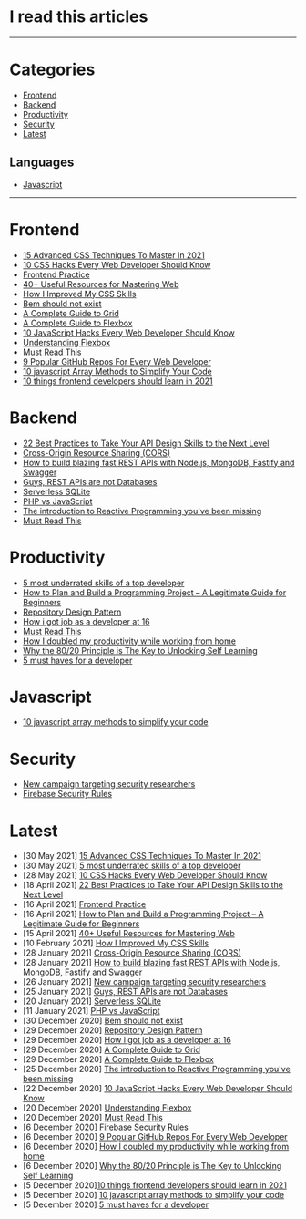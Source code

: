 # I read this articles

---

# Categories 
- [Frontend](#frontend)
- [Backend](#backend)
- [Productivity](#productivity)
- [Security](#security)
- [Latest](#latest)
## Languages
- [Javascript](#javascript)

---

# Frontend
- [15 Advanced CSS Techniques To Master In 2021](https://dev.to/nimritee12/15-advanced-css-techniques-to-master-in-2021-1g9d)
- [10 CSS Hacks Every Web Developer Should Know](https://www.freecodecamp.org/news/10-css-hacks-every-web-developer-should-know/)
- [Frontend Practice](https://www.frontendpractice.com/)
- [40+ Useful Resources for Mastering Web](https://dev.to/surajondev/40-useful-resources-for-mastering-web-1i0h)
- [How I Improved My CSS Skills](https://dev.to/shahednasser/how-i-improved-my-css-skills-3847?utm_source=digest_mailer&utm_medium=email&utm_campaign=digest_email)
- [Bem should not exist](https://hackernoon.com/bem-should-not-exist-6414005765d6)
- [A Complete Guide to Grid](https://css-tricks.com/snippets/css/complete-guide-grid/)
- [A Complete Guide to Flexbox](https://css-tricks.com/snippets/css/a-guide-to-flexbox/)
- [10 JavaScript Hacks Every Web Developer Should Know](https://www.freecodecamp.org/news/javascript-hacks/)
- [Understanding Flexbox](https://www.freecodecamp.org/news/understanding-flexbox-everything-you-need-to-know-b4013d4dc9af/)
- [Must Read This ](https://github.com/mmertdogann/Must-Read-SE-Books)
- [9 Popular GitHub Repos For Every Web Developer ](https://dev.to/simonholdorf/9-popular-github-repos-for-every-web-developer-31ej)
- [10 javascript Array Methods to Simplify Your Code](https://denic.hashnode.dev/10-javascript-array-methods-to-simplify-your-code)
- [10 things frontend developers should learn in 2021](https://blog.simonholdorf.com/10-things-front-end-developers-should-learn-in-2021)

# Backend
- [22 Best Practices to Take Your API Design Skills to the Next Level](https://betterprogramming.pub/22-best-practices-to-take-your-api-design-skills-to-the-next-level-65569b200b9)
- [Cross-Origin Resource Sharing (CORS)](https://developer.mozilla.org/en-US/docs/Web/HTTP/CORS)
- [How to build blazing fast REST APIs with Node.js, MongoDB, Fastify and Swagger](https://www.freecodecamp.org/news/how-to-build-blazing-fast-rest-apis-with-node-js-mongodb-fastify-and-swagger-114e062db0c9/)
- [Guys, REST APIs are not Databases](https://medium.com/@marinithiago/guys-rest-apis-are-not-databases-60db4e1120e4)
- [Serverless SQLite](https://sql.lspgn.workers.dev/?hn)
- [PHP vs JavaScript](https://www.freecodecamp.org/news/php-vs-javascript-which-technology-will-suit-your-business-better/#:~:text=PHP%20is%20a%20back%20end,well%20as%20HTML%20and%20CSS.)
- [The introduction to Reactive Programming you've been missing](https://gist.github.com/staltz/868e7e9bc2a7b8c1f754)
- [Must Read This ](https://github.com/mmertdogann/Must-Read-SE-Books)

# Productivity
- [5 most underrated skills of a top developer](https://dev.to/anubhavitis/5-most-underrated-skills-of-a-top-developer-bin)
- [How to Plan and Build a Programming Project – A Legitimate Guide for Beginners ](https://dev.to/peterlunch/how-to-plan-and-build-a-programming-project-a-legitimate-guide-for-beginners-1fll)
- [Repository Design Pattern](https://medium.com/@pererikbergman/repository-design-pattern-e28c0f3e4a30)
- [How i got job as a developer at 16](https://vladpasca.hashnode.dev/how-i-got-a-job-as-a-developer-at-16-1)
- [Must Read This](https://github.com/mmertdogann/Must-Read-SE-Books)
- [How I doubled my productivity while working from home ](https://dev.to/cpave3/how-i-doubled-my-productivity-while-working-from-home-3537)
- [Why the 80/20 Principle is The Key to Unlocking Self Learning](https://arter.dev/why-the-8020-principle-is-the-key-to-unlocking-self-learning)
- [5 must haves for a developer](https://edidiongasikpo.com/5-must-haves-for-a-developer)

# Javascript
- [10 javascript array methods to simplify your code](https://denic.hashnode.dev/10-javascript-array-methods-to-simplify-your-code)

# Security
- [New campaign targeting security researchers](https://blog.google/threat-analysis-group/new-campaign-targeting-security-researchers/)
- [Firebase Security Rules](https://dev.to/chandrapantachhetri/firebase-security-rules-43kn)




# Latest
- [30 May 2021] [15 Advanced CSS Techniques To Master In 2021](https://dev.to/nimritee12/15-advanced-css-techniques-to-master-in-2021-1g9d)
- [30 May 2021] [5 most underrated skills of a top developer](https://dev.to/anubhavitis/5-most-underrated-skills-of-a-top-developer-bin)
- [28 May 2021] [10 CSS Hacks Every Web Developer Should Know](https://www.freecodecamp.org/news/10-css-hacks-every-web-developer-should-know/)
- [18 April 2021] [22 Best Practices to Take Your API Design Skills to the Next Level](https://betterprogramming.pub/22-best-practices-to-take-your-api-design-skills-to-the-next-level-65569b200b9)
- [16 April 2021] [Frontend Practice](https://www.frontendpractice.com/)
- [16 April 2021] [How to Plan and Build a Programming Project – A Legitimate Guide for Beginners ](https://dev.to/peterlunch/how-to-plan-and-build-a-programming-project-a-legitimate-guide-for-beginners-1fll)
- [15 April 2021] [40+ Useful Resources for Mastering Web](https://dev.to/surajondev/40-useful-resources-for-mastering-web-1i0h)
- [10 February 2021] [How I Improved My CSS Skills](https://dev.to/shahednasser/how-i-improved-my-css-skills-3847?utm_source=digest_mailer&utm_medium=email&utm_campaign=digest_email)
- [28 January 2021] [Cross-Origin Resource Sharing (CORS)](https://developer.mozilla.org/en-US/docs/Web/HTTP/CORS)
- [28 January 2021] [How to build blazing fast REST APIs with Node.js, MongoDB, Fastify and Swagger](https://www.freecodecamp.org/news/how-to-build-blazing-fast-rest-apis-with-node-js-mongodb-fastify-and-swagger-114e062db0c9/)
- [26 January 2021] [New campaign targeting security researchers](https://blog.google/threat-analysis-group/new-campaign-targeting-security-researchers/)
- [25 January 2021] [Guys, REST APIs are not Databases](https://medium.com/@marinithiago/guys-rest-apis-are-not-databases-60db4e1120e4)
- [20 January 2021] [Serverless SQLite](https://sql.lspgn.workers.dev/?hn)
- [11 January 2021] [PHP vs JavaScript](https://www.freecodecamp.org/news/php-vs-javascript-which-technology-will-suit-your-business-better/#:~:text=PHP%20is%20a%20back%20end,well%20as%20HTML%20and%20CSS.)
- [30 December 2020] [Bem should not exist](https://hackernoon.com/bem-should-not-exist-6414005765d6)
- [29 December 2020] [Repository Design Pattern](https://medium.com/@pererikbergman/repository-design-pattern-e28c0f3e4a30)
- [29 December 2020] [How i got job as a developer at 16](https://vladpasca.hashnode.dev/how-i-got-a-job-as-a-developer-at-16-1)
- [29 December 2020] [A Complete Guide to Grid](https://css-tricks.com/snippets/css/complete-guide-grid/)
- [29 December 2020] [A Complete Guide to Flexbox](https://css-tricks.com/snippets/css/a-guide-to-flexbox/)
- [25 December 2020] [The introduction to Reactive Programming you've been missing](https://gist.github.com/staltz/868e7e9bc2a7b8c1f754)
- [22 December 2020] [10 JavaScript Hacks Every Web Developer Should Know](https://www.freecodecamp.org/news/javascript-hacks/)
- [20 December 2020] [Understanding Flexbox](https://www.freecodecamp.org/news/understanding-flexbox-everything-you-need-to-know-b4013d4dc9af/)
- [20 December 2020] [Must Read This ](https://github.com/mmertdogann/Must-Read-SE-Books)
- [6 December 2020] [Firebase Security Rules](https://dev.to/chandrapantachhetri/firebase-security-rules-43kn)
- [6 December 2020] [9 Popular GitHub Repos For Every Web Developer ](https://dev.to/simonholdorf/9-popular-github-repos-for-every-web-developer-31ej)
- [6 December 2020] [How I doubled my productivity while working from home ](https://dev.to/cpave3/how-i-doubled-my-productivity-while-working-from-home-3537)
- [6 December 2020] [Why the 80/20 Principle is The Key to Unlocking Self Learning](https://arter.dev/why-the-8020-principle-is-the-key-to-unlocking-self-learning)
- [5 December 2020][10 things frontend developers should learn in 2021](https://blog.simonholdorf.com/10-things-front-end-developers-should-learn-in-2021)
- [5 December 2020] [10 javascript array methods to simplify your code](https://denic.hashnode.dev/10-javascript-array-methods-to-simplify-your-code)
- [5 December 2020] [5 must haves for a developer](https://edidiongasikpo.com/5-must-haves-for-a-developer)


